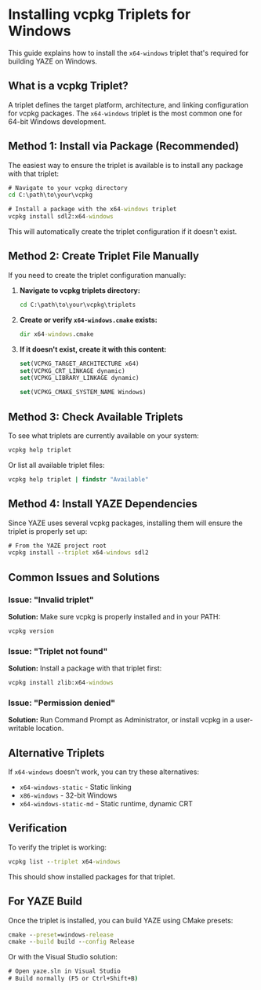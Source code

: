 # Installing vcpkg Triplets for Windows

This guide explains how to install the `x64-windows` triplet that's required for building YAZE on Windows.

## What is a vcpkg Triplet?

A triplet defines the target platform, architecture, and linking configuration for vcpkg packages. The `x64-windows` triplet is the most common one for 64-bit Windows development.

## Method 1: Install via Package (Recommended)

The easiest way to ensure the triplet is available is to install any package with that triplet:

```cmd
# Navigate to your vcpkg directory
cd C:\path\to\your\vcpkg

# Install a package with the x64-windows triplet
vcpkg install sdl2:x64-windows
```

This will automatically create the triplet configuration if it doesn't exist.

## Method 2: Create Triplet File Manually

If you need to create the triplet configuration manually:

1. **Navigate to vcpkg triplets directory:**
   ```cmd
   cd C:\path\to\your\vcpkg\triplets
   ```

2. **Create or verify `x64-windows.cmake` exists:**
   ```cmd
   dir x64-windows.cmake
   ```

3. **If it doesn't exist, create it with this content:**
   ```cmake
   set(VCPKG_TARGET_ARCHITECTURE x64)
   set(VCPKG_CRT_LINKAGE dynamic)
   set(VCPKG_LIBRARY_LINKAGE dynamic)
   
   set(VCPKG_CMAKE_SYSTEM_NAME Windows)
   ```

## Method 3: Check Available Triplets

To see what triplets are currently available on your system:

```cmd
vcpkg help triplet
```

Or list all available triplet files:

```cmd
vcpkg help triplet | findstr "Available"
```

## Method 4: Install YAZE Dependencies

Since YAZE uses several vcpkg packages, installing them will ensure the triplet is properly set up:

```cmd
# From the YAZE project root
vcpkg install --triplet x64-windows sdl2
```

## Common Issues and Solutions

### Issue: "Invalid triplet"
**Solution:** Make sure vcpkg is properly installed and in your PATH:
```cmd
vcpkg version
```

### Issue: "Triplet not found"
**Solution:** Install a package with that triplet first:
```cmd
vcpkg install zlib:x64-windows
```

### Issue: "Permission denied"
**Solution:** Run Command Prompt as Administrator, or install vcpkg in a user-writable location.

## Alternative Triplets

If `x64-windows` doesn't work, you can try these alternatives:

- `x64-windows-static` - Static linking
- `x86-windows` - 32-bit Windows
- `x64-windows-static-md` - Static runtime, dynamic CRT

## Verification

To verify the triplet is working:

```cmd
vcpkg list --triplet x64-windows
```

This should show installed packages for that triplet.

## For YAZE Build

Once the triplet is installed, you can build YAZE using CMake presets:

```cmd
cmake --preset=windows-release
cmake --build build --config Release
```

Or with the Visual Studio solution:
```cmd
# Open yaze.sln in Visual Studio
# Build normally (F5 or Ctrl+Shift+B)
```
